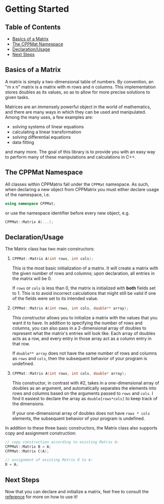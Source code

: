 # Getting Started <!-- omit in toc -->

## Table of Contents <!-- omit in toc -->

- [Basics of a Matrix](#basics-of-a-matrix)
- [The CPPMat Namespace](#the-cppmat-namespace)
- [Declaration/Usage](#declarationusage)
- [Next Steps](#next-steps)

## Basics of a Matrix

A matrix is simply a two-dimensional table of numbers. By convention, an "m x n" matrix is a matrix with m rows and n columns. This implementation stores doubles as its values, so as to allow for more precise solutions to given tasks.

Matrices are an immensely powerful object in the world of mathematics, and there are many ways in which they can be used and manipulated. Among the many uses, a few examples are:

- solving systems of linear equations
- calculating a linear transformation
- solving differential equations
- data fitting

and many more. The goal of this library is to provide you with an easy way to perform many of these manipulations and calculations in C++.

## The CPPMat Namespace

All classes within CPPMatrix fall under the `CPPMat` namespace. As such, when declaring a new object from CPPMatrix you must either declare usage of the namespace, i.e.

```C++
using namespace CPPMat;
```

or use the namespace identifier before every new object, e.g.

```C++
CPPMat::Matrix A(...);
```

## Declaration/Usage

The Matrix class has two main constructors:

1. ```C++
   CPPMat::Matrix A(int rows, int cols);
   ```

    This is the most basic initialization of a matrix. It will create a matrix with the given number of rows and columns; upon declaration, all entries in the matrix will be 0.

    If `rows` or `cols` is less than 0, the matrix is initialized with **both** fields set to 1. This is to avoid incorrect calculations that might still be valid if one of the fields were set to its intended value.

2. ```C++
   CPPMat::Matrix A(int rows, int cols, double** array);
   ```

    This constructor allows you to initialize a matrix with the values that you want it to have. In addition to specifying the number of rows and columns, you can also pass in a 2-dimensional array of doubles to represent what the matrix's entries will look like. Each array of doubles acts as a row, and every entry in those array act as a column entry in that row.

    If `double** array` does not have the same number of rows and columns as `rows` and `cols`, then the subsequent behavior of your program is undefined.

3. ```C++
   CPPMat::Matrix A(int rows, int cols, double* array);
   ```

    This constructor, in contrast with #2, takes in a one-dimensional array of doubles as an argument, and automatically separates the elements into rows and columns based on the arguments passed to `rows` and `cols`.  I find it easiest to declare the array as `double[rows*cols]` to keep track of the dimensions.

    If your one-dimensional array of doubles does not have `rows * cols` elements, the subsequent behavior of your program is undefined.

In addition to these three basic constructors, the Matrix class also supports copy and assignment construction:

```C++
// copy construction according to existing Matrix A:
CPPMat::Matrix B = A;
CPPMat::Matrix C(A);

// assignment of existing Matrix D to A:
D = A;
```

## Next Steps

Now that you can declare and initialize a matrix, feel free to consult the [reference](README.md) for more on how to use it!
